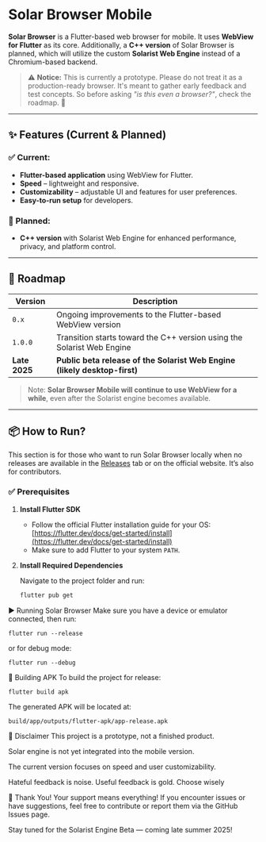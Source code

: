 # Solar Browser Mobile

**Solar Browser** is a Flutter-based web browser for mobile. It uses **WebView for Flutter** as its core. Additionally, a **C++ version** of Solar Browser is planned, which will utilize the custom **Solarist Web Engine** instead of a Chromium-based backend.

> ⚠️ **Notice:** This is currently a prototype. Please do not treat it as a production-ready browser. It's meant to gather early feedback and test concepts. So before asking *"is this even a browser?"*, check the roadmap. 🙂

---

## ✨ Features (Current & Planned)

### ✅ Current:
- **Flutter-based application** using WebView for Flutter.
- **Speed** – lightweight and responsive.
- **Customizability** – adjustable UI and features for user preferences.
- **Easy-to-run setup** for developers.

### 🔮 Planned:
- **C++ version** with Solarist Web Engine for enhanced performance, privacy, and platform control.

---

## 🚀 Roadmap

| Version      | Description                                                                 |
|--------------|-----------------------------------------------------------------------------|
| `0.x`        | Ongoing improvements to the Flutter-based WebView version                  |
| `1.0.0`      | Transition starts toward the C++ version using the Solarist Web Engine     |
| **Late 2025**| **Public beta release of the Solarist Web Engine (likely desktop-first)**  |

> Note: **Solar Browser Mobile will continue to use WebView for a while**, even after the Solarist engine becomes available.

---

## 📦 How to Run?

This section is for those who want to run Solar Browser locally when no releases are available in the [Releases](#) tab or on the official website. It’s also for contributors.

### ✅ Prerequisites

1. **Install Flutter SDK**  
   - Follow the official Flutter installation guide for your OS:  
     [https://flutter.dev/docs/get-started/install](https://flutter.dev/docs/get-started/install)  
   - Make sure to add Flutter to your system `PATH`.

2. **Install Required Dependencies**

   Navigate to the project folder and run:

   ```bash
   flutter pub get

▶️ Running Solar Browser
Make sure you have a device or emulator connected, then run:
  ```
  flutter run --release
  ```
or for debug mode:
  ```
  flutter run --debug
  ```

📱 Building APK
To build the project for release:
  ```
  flutter build apk
  ```
The generated APK will be located at:
  ```
  build/app/outputs/flutter-apk/app-release.apk
  ```

💬 Disclaimer
This project is a prototype, not a finished product.

Solar engine is not yet integrated into the mobile version.

The current version focuses on speed and user customizability.

Hateful feedback is noise. Useful feedback is gold. Choose wisely

🙏 Thank You!
Your support means everything!
If you encounter issues or have suggestions, feel free to contribute or report them via the GitHub Issues page.

Stay tuned for the Solarist Engine Beta — coming late summer 2025!

